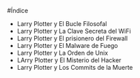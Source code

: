 #Índice

* Larry Plotter y El Bucle Filosofal
* Larry Plotter y La Clave Secreta del WiFi
* Larry Plotter y El prisionero del Firewall
* Larry Plotter y El Malware de Fuego
* Larry Plotter y La Orden de Unix
* LArry Plotter y El Misterio del Hacker
* Larry Plotter y Los Commits de la Muerte
